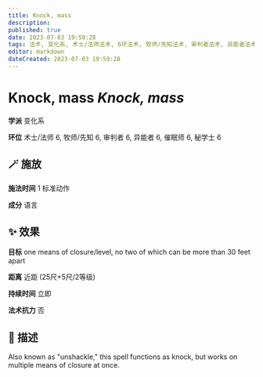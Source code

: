 ```yaml
---
title: Knock, mass
description: 
published: true
date: 2023-07-03 19:59:28
tags: 法术, 变化系, 术士/法师法术, 6环法术, 牧师/先知法术, 审判者法术, 异能者法术, 催眠师法术, 秘学士法术
editor: markdown
dateCreated: 2023-07-03 19:59:28
---
```


# **Knock, mass** *Knock, mass*

**学派** 变化系 

**环位** 术士/法师 6, 牧师/先知 6, 审判者 6, 异能者 6, 催眠师 6, 秘学士 6

## 🪄 施放

**施法时间** 1 标准动作

**成分** 语言

## ✨ 效果 

**目标** one means of closure/level, no two of which can be more than 30 feet apart 

**距离** 近距 (25尺+5尺/2等级)  

**持续时间** 立即 

**法术抗力** 否

## 📖 描述

Also known as "unshackle," this spell functions as knock, but works on multiple means of closure at once.
    